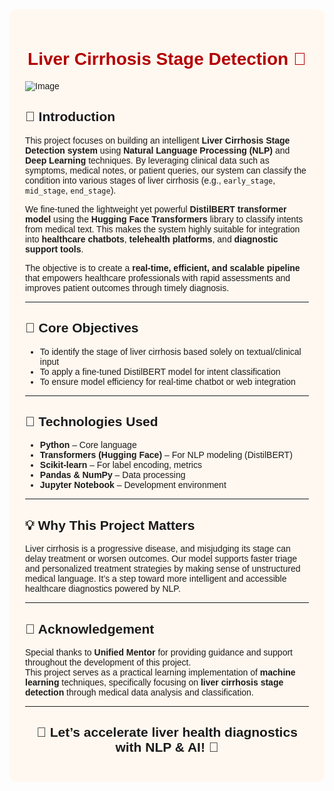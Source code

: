 <div style="background-color: #fff8f0; padding: 25px; border-radius: 10px; font-family: sans-serif;">

<h1 style="text-align: center; color: #b30000;">Liver Cirrhosis Stage Detection 🧬</h1>

![Image](https://github.com/user-attachments/assets/027a77d0-c113-4191-a6a9-4254e49dba93)

<p style="text-align: center;">
 
</p>

<h2>📖 Introduction</h2>
<p>
This project focuses on building an intelligent <b>Liver Cirrhosis Stage Detection system</b> using <b>Natural Language Processing (NLP)</b> and <b>Deep Learning</b> techniques. By leveraging clinical data such as symptoms, medical notes, or patient queries, our system can classify the condition into various stages of liver cirrhosis (e.g., <code>early_stage</code>, <code>mid_stage</code>, <code>end_stage</code>).
</p>

<p>
We fine-tuned the lightweight yet powerful <b>DistilBERT transformer model</b> using the <b>Hugging Face Transformers</b> library to classify intents from medical text. This makes the system highly suitable for integration into <b>healthcare chatbots</b>, <b>telehealth platforms</b>, and <b>diagnostic support tools</b>.
</p>

<p>
The objective is to create a <b>real-time, efficient, and scalable pipeline</b> that empowers healthcare professionals with rapid assessments and improves patient outcomes through timely diagnosis.
</p>

<hr>

<h2>🎯 Core Objectives</h2>
<ul>
  <li>To identify the stage of liver cirrhosis based solely on textual/clinical input</li>
  <li>To apply a fine-tuned DistilBERT model for intent classification</li>
  <li>To ensure model efficiency for real-time chatbot or web integration</li>
</ul>

<hr>

<h2>🧠 Technologies Used</h2>
<ul>
  <li><b>Python</b> – Core language</li>
  <li><b>Transformers (Hugging Face)</b> – For NLP modeling (DistilBERT)</li>
  <li><b>Scikit-learn</b> – For label encoding, metrics</li>
  <li><b>Pandas & NumPy</b> – Data processing</li>
  <li><b>Jupyter Notebook </b> – Development environment</li>
</ul>

<hr>

<h2>💡 Why This Project Matters</h2>
<p>
Liver cirrhosis is a progressive disease, and misjudging its stage can delay treatment or worsen outcomes. Our model supports faster triage and personalized treatment strategies by making sense of unstructured medical language. It’s a step toward more intelligent and accessible healthcare diagnostics powered by NLP.
</p>
<hr>

<h2>🙏 Acknowledgement</h2>
<p>
Special thanks to <b>Unified Mentor</b> for providing guidance and support throughout the development of this project.<br>
This project serves as a practical learning implementation of <b>machine learning</b> techniques, specifically focusing on <b>liver cirrhosis stage detection</b> through medical data analysis and classification.
</p>



<hr>

<h2 style="text-align: center;">🚀 Let’s accelerate liver health diagnostics with NLP & AI! 🧬</h2>

</div>
